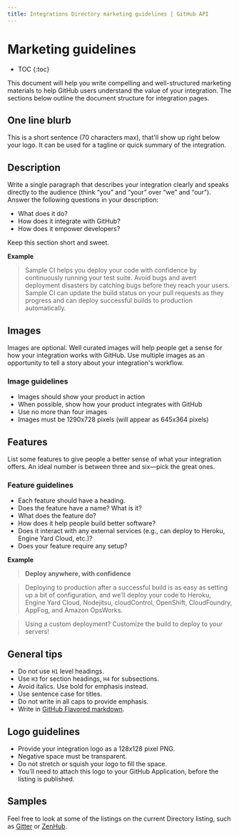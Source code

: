 ```yaml
---
title: Integrations Directory marketing guidelines | GitHub API
---
```


# Marketing guidelines

* TOC
{:toc}

This document will help you write compelling and well-structured marketing materials to help GitHub users understand the value of your integration. The sections below outline the document structure for integration pages.

## One line blurb

This is a short sentence (70 characters max), that'll show up right below your logo. It can be used for a tagline or quick summary of the integration.

## Description

Write a single paragraph that describes your integration clearly and speaks directly to the audience (think “you” and “your” over “we” and “our”). Answer the following questions in your description:

- What does it do?
- How does it integrate with GitHub?
- How does it empower developers?

Keep this section short and sweet.

**Example**

> Sample CI helps you deploy your code with confidence by continuously running your test suite. Avoid bugs and avert deployment disasters by catching bugs before they reach your users. Sample CI can update the build status on your pull requests as they progress and can deploy successful builds to production automatically.  

## Images

Images are optional. Well curated images will help people get a sense for how your integration works with GitHub. Use multiple images as an opportunity to tell a story about your integration's workflow.

### Image guidelines
- Images should show your product in action
- When possible, show how your product integrates with GitHub
- Use no more than four images
- Images must be 1290x728 pixels (will appear as 645x364 pixels)

## Features

List some features to give people a better sense of what your integration offers. An ideal number is between three and six—pick the great ones.

### Feature guidelines
- Each feature should have a heading.
- Does the feature have a name? What is it?
- What does the feature do?
- How does it help people build better software?
- Does it interact with any external services (e.g., can deploy to Heroku, Engine Yard Cloud, etc.)?
- Does your feature require any setup?

**Example**

> **Deploy anywhere, with confidence**

> Deploying to production after a successful build is as easy as setting up a bit of configuration, and we’ll deploy your code to Heroku, Engine Yard Cloud, Nodejitsu, cloudControl, OpenShift, CloudFoundry, AppFog, and Amazon OpsWorks.

> Using a custom deployment? Customize the build to deploy to your servers!

## General tips
- Do not use `H1` level headings.
- Use `H3` for section headings, `H4` for subsections.
- Avoid italics. Use bold for emphasis instead.
- Use sentence case for titles.
- Do not write in all caps to provide emphasis.
- Write in [GitHub Flavored markdown](https://help.github.com/articles/github-flavored-markdown/).

## Logo guidelines
- Provide your integration logo as a 128x128 pixel PNG.
- Negative space must be transparent.
- Do not stretch or squish your logo to fill the space.
- You'll need to attach this logo to your GitHub Application, before the listing is published.

## Samples
Feel free to look at some of the listings on the current Directory listing, such as [Gitter](https://github.com/integrations/gitter) or [ZenHub](https://github.com/integrations/zenhub).
